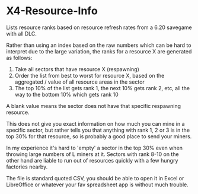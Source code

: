 # X4-Resource-Info

Lists resource ranks based on resource refresh rates from a 6.20 savegame with all DLC.

Rather than using an index based on the raw numbers which can be hard to interpret due to the large variation, the ranks for a resource X are generated as follows:
1. Take all sectors that have resource X (respawning)
2. Order the list from best to worst for resource X, based on the aggregated <max>/<time> value of all resource areas in the sector
3. The top 10% of the list gets rank 1, the next 10% gets rank 2, etc, all the way to the bottom 10% which gets rank 10

A blank value means the sector does not have that specific respawning resource.

This does not give you exact information on how much you can mine in a specific sector, but rather tells you that anything with rank 1, 2 or 3 is in the top 30% for that resource, so is probably a good place to send your miners.

In my experience it's hard to 'empty' a sector in the top 30% even when throwing large numbers of L miners at it. Sectors with rank 8-10 on the other hand are liable to run out of resources quickly with a few hungry factories nearby.

The file is standard quoted CSV, you should be able to open it in Excel or LibreOffice or whatever your fav spreadsheet app is without much trouble.
